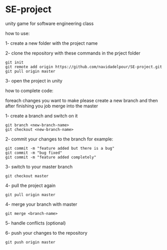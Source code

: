 # SE-project
unity game for software engineering class

how to use:

1- create a new folder with the project name

2- clone the repository with these commands in the prject folder

    git init
    git remote add origin https://github.com/navidadelpour/SE-project.git
    git pull origin master


3- open the project in unity

how to complete code:

foreach changes you want to make please create a new branch and then after finishing you job merge into the master

1- create a branch and switch on it
    
    git branch <new-branch-name>
    git checkout <new-branch-name>

2- commit your changes to the branch for example:

    git commit -m "feature added but there is a bug"
    git commit -m "bug fixed"
    git commit -m "feature added completely"
    
3- switch to your master branch

    git checkout master
    
4- pull the project again 

    git pull origin master

4- merge your branch with master

    git merge <branch-name>

5- handle conflicts (optional)

6- push your changes to the repository

    git push origin master
